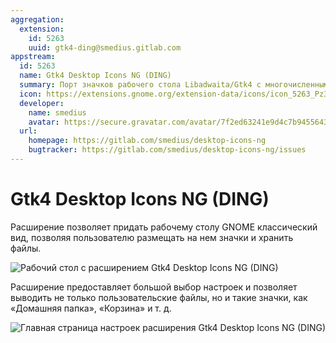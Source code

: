 ```yaml
---
aggregation:
  extension:
    id: 5263
    uuid: gtk4-ding@smedius.gitlab.com
appstream:
  id: 5263
  name: Gtk4 Desktop Icons NG (DING)
  summary: Порт значков рабочего стола Libadwaita/Gtk4 с многочисленными исправлениями и новыми функциями.
  icon: https://extensions.gnome.org/extension-data/icons/icon_5263_Pz3Rrbn.png
  developer:
    name: smedius
    avatar: https://secure.gravatar.com/avatar/7f2ed63241e9d4c7b94556437ef79561?d=mm&s=128
  url:
    homepage: https://gitlab.com/smedius/desktop-icons-ng
    bugtracker: https://gitlab.com/smedius/desktop-icons-ng/issues
---
```


# Gtk4 Desktop Icons NG (DING)

Расширение позволяет придать рабочему столу GNOME классический вид, позволяя пользователю размещать на нем значки и хранить файлы.

![Рабочий стол с расширением Gtk4 Desktop Icons NG (DING)](/extensions/gtk4-desktopicons/gtk4-desktopicons-1.png)

Расширение предоставляет большой выбор настроек и позволяет выводить не только пользовательские файлы, но и такие значки, как «Домашняя папка», «Корзина» и т. д.

![Главная страница настроек расширения Gtk4 Desktop Icons NG (DING)](/extensions/gtk4-desktopicons/gtk4-desktopicons-2.png)

<!--@include: @extensions/.parts/show-install-steps.md-->
